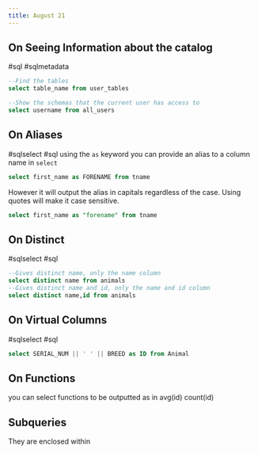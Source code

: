 ```yaml
---
title: August 21
---
```


## On Seeing Information about the catalog
#sql #sqlmetadata
```SQL
--Find the tables
select table_name from user_tables

--Show the schemas that the current user has access to 
select username from all_users
```

## On Aliases
#sqlselect #sql
using the ```as``` keyword you can provide an alias to a column name in ```select``` 
```SQL
select first_name as FORENAME from tname
```

However it will output the alias in capitals regardless of the case. Using quotes will make it case sensitive.
```SQL
select first_name as "forename" from tname
```

## On Distinct
#sqlselect #sql 
```SQL
--Gives distinct name, only the name column
select distinct name from animals
--Gives distinct name and id, only the name and id column
select distinct name,id from animals
```

## On Virtual Columns
#sqlselect #sql
```SQL
select SERIAL_NUM || ' ' || BREED as ID from Animal
```

## On Functions

you can select functions to be outputted
as in
avg(id)
count(id)

## Subqueries
They are enclosed within 